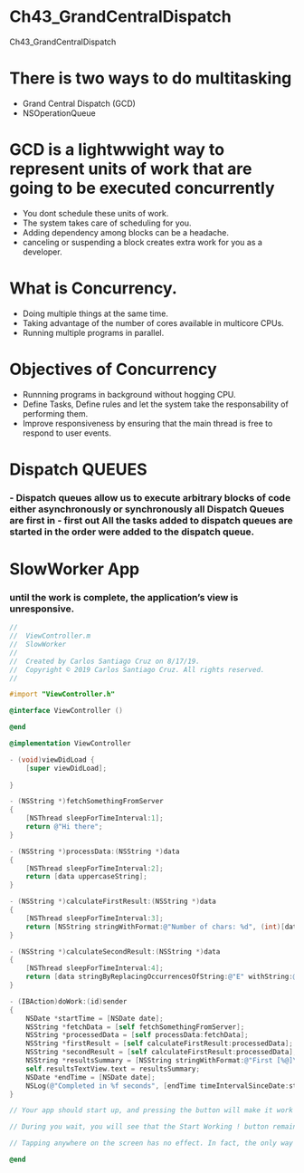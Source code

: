 # Ch43_GrandCentralDispatch

Ch43_GrandCentralDispatch

# There is two ways to do multitasking

- Grand Central Dispatch (GCD)
- NSOperationQueue

# GCD is a lightwwight way to represent units of work that are going to be executed concurrently 

- You dont schedule these units of work.
- The system takes care of scheduling for you.
- Adding dependency among blocks can be a headache.
- canceling or suspending  a block creates extra work for you as a developer.

# What is Concurrency.

- Doing multiple things at the same time.
- Taking advantage of the number of cores available in multicore CPUs.
- Running multiple programs in parallel.

# Objectives of Concurrency

- Runnning programs in background without hogging CPU.
- Define Tasks, Define rules and let the system take the responsability of performing them.
- Improve responsiveness by ensuring that the main thread is free to respond to user events.

# Dispatch QUEUES

### - Dispatch queues allow us to execute arbitrary blocks of code either asynchronously or synchronously all Dispatch Queues are first in - first out All the tasks added to dispatch queues are started in the order were added to the dispatch queue.

# SlowWorker App

### until the work is complete, the application’s view is unresponsive. 

``` objective-c
//
//  ViewController.m
//  SlowWorker
//
//  Created by Carlos Santiago Cruz on 8/17/19.
//  Copyright © 2019 Carlos Santiago Cruz. All rights reserved.
//

#import "ViewController.h"

@interface ViewController ()

@end

@implementation ViewController

- (void)viewDidLoad {
    [super viewDidLoad];
    
}

- (NSString *)fetchSomethingFromServer
{
    [NSThread sleepForTimeInterval:1];
    return @"Hi there";
}

- (NSString *)processData:(NSString *)data
{
    [NSThread sleepForTimeInterval:2];
    return [data uppercaseString];
}

- (NSString *)calculateFirstResult:(NSString *)data
{
    [NSThread sleepForTimeInterval:3];
    return [NSString stringWithFormat:@"Number of chars: %d", (int)[data length]];
}

- (NSString *)calculateSecondResult:(NSString *)data
{
    [NSThread sleepForTimeInterval:4];
    return [data stringByReplacingOccurrencesOfString:@"E" withString:@"e"];
}

- (IBAction)doWork:(id)sender
{
    NSDate *startTime = [NSDate date];
    NSString *fetchData = [self fetchSomethingFromServer];
    NSString *processedData = [self processData:fetchData];
    NSString *firstResult = [self calculateFirstResult:processedData];
    NSString *secondResult = [self calculateFirstResult:processedData];
    NSString *resultsSummary = [NSString stringWithFormat:@"First [%@]\nSecond: [%@]", firstResult, secondResult];
    self.resultsTextView.text = resultsSummary;
    NSDate *endTime = [NSDate date];
    NSLog(@"Completed in %f seconds", [endTime timeIntervalSinceDate:startTime]);
}

// Your app should start up, and pressing the button will make it work for about ten seconds (the sum of all those sleep amounts) before showing the results.

// During you wait, you will see that the Start Working ! button remains dar blue the entire time, never turning back to its normal color until the "work" is done.

// Tapping anywhere on the screen has no effect. In fact, the only way you can interact with your application during this time is by tapping the home button to switch away from it. This is exactly the state of affairs we want to avoid!

@end
```


